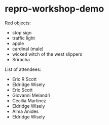 # repro-workshop-demo
Red objects:
- stop sign
- traffic light
- apple
- cardinal (male)
- wicked witch of the west slippers 
- Sriracha


List of attendees:

- Eric R Scott
- Eldridge Wisely
- Eric Scott
- Giovanni Melandri
- Cecilia Martinez
- Eldridge Wisely
- Alma Anides
- Eldridge Wisely
